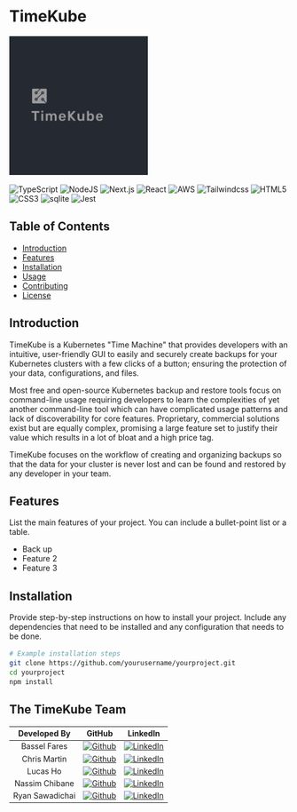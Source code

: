 # TimeKube 

<p>
  <img width="250" src="assets/logo.png" alt="TK Logo">
</p>

![TypeScript](https://img.shields.io/badge/TypeScript-007ACC?style=for-the-badge&logo=typescript&logoColor=white)
![NodeJS](https://img.shields.io/badge/node.js-6DA55F?style=for-the-badge&logo=node.js&logoColor=white)
![Next.js](https://img.shields.io/badge/Next.js-lightgray?style=for-the-badge&logo=next.js&logoColor=black)
![React](https://img.shields.io/badge/react-%2320232a.svg?style=for-the-badge&logo=react&logoColor=%2361DAFB)
![AWS](https://img.shields.io/badge/AWS-%23FF9900.svg?style=for-the-badge&logo=amazon-aws&logoColor=white)
![Tailwindcss](https://img.shields.io/badge/Tailwindcss-090e1a?style=for-the-badge&logo=tailwindcss)
![HTML5](https://img.shields.io/badge/html5-%23E34F26.svg?style=for-the-badge&logo=html5&logoColor=white)
![CSS3](https://img.shields.io/badge/css3-%231572B6.svg?style=for-the-badge&logo=css3&logoColor=white)
![sqlite](https://img.shields.io/badge/sqlite-090e1a?style=for-the-badge&logo=sqlite&logoColor=blue)
![Jest](https://img.shields.io/badge/-jest-%23C21325?style=for-the-badge&logo=jest&logoColor=white)


## Table of Contents

- [Introduction](#introduction)
- [Features](#features)
- [Installation](#installation)
- [Usage](#usage)
- [Contributing](#contributing)
- [License](#license)

## Introduction
TimeKube is a Kubernetes "Time Machine" that provides developers with an intuitive, user-friendly GUI to easily and securely create backups for your Kubernetes clusters with a few clicks of a button; ensuring the protection of your data, configurations, and files.

Most free and open-source Kubernetes backup and restore tools focus on command-line usage requiring developers to learn the complexities of yet another command-line tool which can have complicated usage patterns and lack of discoverability for core features. Proprietary, commercial solutions exist but are equally complex, promising a large feature set to justify their value which results in a lot of bloat and a high price tag.

TimeKube focuses on the workflow of creating and organizing backups so that the data for your cluster is never lost and can be found and restored by any developer in your team.

## Features
List the main features of your project. You can include a bullet-point list or a table.

- Back up 
- Feature 2
- Feature 3

## Installation
Provide step-by-step instructions on how to install your project. Include any dependencies that need to be installed and any configuration that needs to be done.

```bash
# Example installation steps
git clone https://github.com/yourusername/yourproject.git
cd yourproject
npm install
```

## The TimeKube Team
|  Developed By         | GitHub                                                                                                                                                  |  LinkedIn                                                                                                                                         |
| :-------------------: | :-----------------------------------------------------------------------------------------------------------------------------------------------------: | :-----------------------------------------------------------------------------------------------------------------------------------------------: |
| Bassel Fares          | [![Github](https://img.shields.io/badge/github-%23121011.svg?style=for-the-badge&logo=github&logoColor=white)](https://github.com/basselfares)          | [![LinkedIn](https://img.shields.io/badge/LinkedIn-%230077B5.svg?logo=linkedin&logoColor=white)](https://www.linkedin.com/in/basselfares/)        |
| Chris Martin          | [![Github](https://img.shields.io/badge/github-%23121011.svg?style=for-the-badge&logo=github&logoColor=white)](https://github.com/IllumihouseDev)       | [![LinkedIn](https://img.shields.io/badge/LinkedIn-%230077B5.svg?logo=linkedin&logoColor=white)](https://www.linkedin.com/in/chrismartin1023/)    |
| Lucas Ho              | [![Github](https://img.shields.io/badge/github-%23121011.svg?style=for-the-badge&logo=github&logoColor=white)](https://github.com/luchd)                | [![LinkedIn](https://img.shields.io/badge/LinkedIn-%230077B5.svg?logo=linkedin&logoColor=white)](https://www.linkedin.com/in/luchd/)              |
| Nassim Chibane        | [![Github](https://img.shields.io/badge/github-%23121011.svg?style=for-the-badge&logo=github&logoColor=white)](https://github.com/nchib)                | [![LinkedIn](https://img.shields.io/badge/LinkedIn-%230077B5.svg?logo=linkedin&logoColor=white)](https://www.linkedin.com/in/nassimchibane/)      |
| Ryan Sawadichai       | [![Github](https://img.shields.io/badge/github-%23121011.svg?style=for-the-badge&logo=github&logoColor=white)](https://github.com/rswdch)               | [![LinkedIn](https://img.shields.io/badge/LinkedIn-%230077B5.svg?logo=linkedin&logoColor=white)](https://www.linkedin.com/in/ryan-sawadichai/)    |